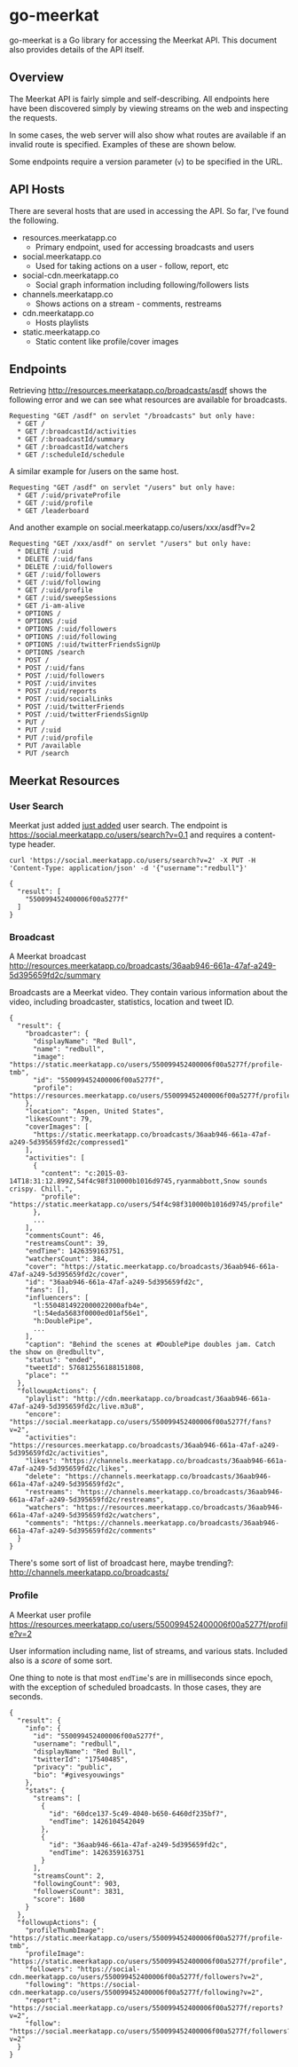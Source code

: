 go-meerkat
==========

go-meerkat is a Go library for accessing the Meerkat API. This document also
provides details of the API itself.

## Overview
The Meerkat API is fairly simple and self-describing. All endpoints here have
been discovered simply by viewing streams on the web and inspecting the requests.

In some cases, the web server will also show what routes are available if an 
invalid route is specified. Examples of these are shown below.

Some endpoints require a version parameter (`v`) to be specified in the URL.

## API Hosts
There are several hosts that are used in accessing the API. So far, I've found
the following.
  * resources.meerkatapp.co
    * Primary endpoint, used for accessing broadcasts and users
  * social.meerkatapp.co
    * Used for taking actions on a user - follow, report, etc
  * social-cdn.meerkatapp.co
    * Social graph information including following/followers lists
  * channels.meerkatapp.co
    * Shows actions on a stream - comments, restreams
  * cdn.meerkatapp.co
    * Hosts playlists
  * static.meerkatapp.co
    * Static content like profile/cover images

## Endpoints
Retrieving http://resources.meerkatapp.co/broadcasts/asdf shows the
following error and we can see what resources are available for broadcasts.

    Requesting "GET /asdf" on servlet "/broadcasts" but only have:
      * GET /
      * GET /:broadcastId/activities
      * GET /:broadcastId/summary
      * GET /:broadcastId/watchers
      * GET /:scheduleId/schedule

A similar example for /users on the same host.

    Requesting "GET /asdf" on servlet "/users" but only have:
      * GET /:uid/privateProfile
      * GET /:uid/profile
      * GET /leaderboard

And another example on social.meerkatapp.co/users/xxx/asdf?v=2

    Requesting "GET /xxx/asdf" on servlet "/users" but only have:
      * DELETE /:uid
      * DELETE /:uid/fans
      * DELETE /:uid/followers
      * GET /:uid/followers
      * GET /:uid/following
      * GET /:uid/profile
      * GET /:uid/sweepSessions
      * GET /i-am-alive
      * OPTIONS /
      * OPTIONS /:uid
      * OPTIONS /:uid/followers
      * OPTIONS /:uid/following
      * OPTIONS /:uid/twitterFriendsSignUp
      * OPTIONS /search
      * POST /
      * POST /:uid/fans
      * POST /:uid/followers
      * POST /:uid/invites
      * POST /:uid/reports
      * POST /:uid/socialLinks
      * POST /:uid/twitterFriends
      * POST /:uid/twitterFriendsSignUp
      * PUT /
      * PUT /:uid
      * PUT /:uid/profile
      * PUT /available
      * PUT /search

## Meerkat Resources

### User Search
Meerkat just added [just added](http://thenextweb.com/apps/2015/03/18/meerkat-makes-it-easier-to-follow-users-via-the-web/) user search. 
The endpoint is https://social.meerkatapp.co/users/search?v=0.1 and requires a content-type header.

`curl 'https://social.meerkatapp.co/users/search?v=2' -X PUT -H 'Content-Type: application/json' -d '{"username":"redbull"}'`

    {
      "result": [
        "550099452400006f00a5277f"
      ]
    }

### Broadcast
A Meerkat broadcast http://resources.meerkatapp.co/broadcasts/36aab946-661a-47af-a249-5d395659fd2c/summary

Broadcasts are a Meerkat video. They contain various information about the 
video, including broadcaster, statistics, location and tweet ID.

    {
      "result": {
        "broadcaster": {
          "displayName": "Red Bull",
          "name": "redbull",
          "image": "https://static.meerkatapp.co/users/550099452400006f00a5277f/profile-tmb",
          "id": "550099452400006f00a5277f",
          "profile": "https://resources.meerkatapp.co/users/550099452400006f00a5277f/profile"
        },
        "location": "Aspen, United States",
        "likesCount": 79,
        "coverImages": [
          "https://static.meerkatapp.co/broadcasts/36aab946-661a-47af-a249-5d395659fd2c/compressed1"
        ],
        "activities": [
          {
            "content": "c:2015-03-14T18:31:12.899Z,54f4c98f310000b1016d9745,ryanmabbott,Snow sounds crispy. Chill.",
            "profile": "https://static.meerkatapp.co/users/54f4c98f310000b1016d9745/profile"
          },
          ...
        ],
        "commentsCount": 46,
        "restreamsCount": 39,
        "endTime": 1426359163751,
        "watchersCount": 384,
        "cover": "https://static.meerkatapp.co/broadcasts/36aab946-661a-47af-a249-5d395659fd2c/cover",
        "id": "36aab946-661a-47af-a249-5d395659fd2c",
        "fans": [],
        "influencers": [
          "l:5504814922000022000afb4e",
          "l:54eda5683f0000ed01af56e1",
          "h:DoublePipe",
          ...
        ],
        "caption": "Behind the scenes at #DoublePipe doubles jam. Catch the show on @redbulltv",
        "status": "ended",
        "tweetId": 576812556188151808,
        "place": ""
      },
      "followupActions": {
        "playlist": "http://cdn.meerkatapp.co/broadcast/36aab946-661a-47af-a249-5d395659fd2c/live.m3u8",
        "encore": "https://social.meerkatapp.co/users/550099452400006f00a5277f/fans?v=2",
        "activities": "https://resources.meerkatapp.co/broadcasts/36aab946-661a-47af-a249-5d395659fd2c/activities",
        "likes": "https://channels.meerkatapp.co/broadcasts/36aab946-661a-47af-a249-5d395659fd2c/likes",
        "delete": "https://channels.meerkatapp.co/broadcasts/36aab946-661a-47af-a249-5d395659fd2c",
        "restreams": "https://channels.meerkatapp.co/broadcasts/36aab946-661a-47af-a249-5d395659fd2c/restreams",
        "watchers": "https://resources.meerkatapp.co/broadcasts/36aab946-661a-47af-a249-5d395659fd2c/watchers",
        "comments": "https://channels.meerkatapp.co/broadcasts/36aab946-661a-47af-a249-5d395659fd2c/comments"
      }
    }

There's some sort of list of broadcast here, maybe trending?: http://channels.meerkatapp.co/broadcasts/

### Profile
A Meerkat user profile https://resources.meerkatapp.co/users/550099452400006f00a5277f/profile?v=2

User information including name, list of streams, and various stats.
Included also is a _score_ of some sort.

One thing to note is that most `endTime`'s are in milliseconds since epoch,
with the exception of scheduled broadcasts. In those cases, they are seconds.

    {
      "result": {
        "info": {
          "id": "550099452400006f00a5277f",
          "username": "redbull",
          "displayName": "Red Bull",
          "twitterId": "17540485",
          "privacy": "public",
          "bio": "#givesyouwings"
        },
        "stats": {
          "streams": [
            {
              "id": "60dce137-5c49-4040-b650-6460df235bf7",
              "endTime": 1426104542049
            },
            {
              "id": "36aab946-661a-47af-a249-5d395659fd2c",
              "endTime": 1426359163751
            }
          ],
          "streamsCount": 2,
          "followingCount": 903,
          "followersCount": 3831,
          "score": 1680
        }
      },
      "followupActions": {
        "profileThumbImage": "https://static.meerkatapp.co/users/550099452400006f00a5277f/profile-tmb",
        "profileImage": "https://static.meerkatapp.co/users/550099452400006f00a5277f/profile",
        "followers": "https://social-cdn.meerkatapp.co/users/550099452400006f00a5277f/followers?v=2",
        "following": "https://social-cdn.meerkatapp.co/users/550099452400006f00a5277f/following?v=2",
        "report": "https://social.meerkatapp.co/users/550099452400006f00a5277f/reports?v=2",
        "follow": "https://social.meerkatapp.co/users/550099452400006f00a5277f/followers?v=2"
      }
    }